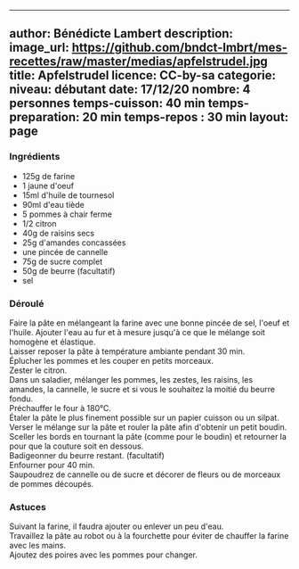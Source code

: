 
---
author: Bénédicte Lambert
description: 
image_url: https://github.com/bndct-lmbrt/mes-recettes/raw/master/medias/apfelstrudel.jpg
title: Apfelstrudel
licence: CC-by-sa
categorie: 
niveau: débutant
date: 17/12/20
nombre: 4 personnes
temps-cuisson: 40 min
temps-preparation: 20 min
temps-repos : 30 min
layout: page
---
### Ingrédients  

* 125g de farine
* 1 jaune d'oeuf
* 15ml d'huile de tournesol
* 90ml d'eau tiède
* 5 pommes à chair ferme
* 1/2 citron
* 40g de raisins secs
* 25g d'amandes concassées
* une pincée de cannelle
* 75g de sucre complet
* 50g de beurre (facultatif)
* sel



### Déroulé  

Faire la pâte en mélangeant la farine avec une bonne pincée de sel, l'oeuf et l'huile. Ajouter l'eau au fur et à mesure jusqu'à ce que le mélange soit homogène et élastique.   
Laisser reposer la pâte à température ambiante pendant 30 min.  
Éplucher les pommes et les couper en petits morceaux.   
Zester le citron.   
Dans un saladier, mélanger les pommes, les zestes, les raisins, les amandes, la cannelle, le sucre et si vous le souhaitez la moitié du beurre fondu.  
Préchauffer le four à 180°C.   
Étaler la pâte le plus finement possible sur un papier cuisson ou un silpat.  
Verser le mélange sur la pâte et rouler la pâte afin d'obtenir un petit boudin.  
Sceller les bords en tournant la pâte (comme pour le boudin) et retourner la pour que la couture soit en dessous.  
Badigeonner du beurre restant. (facultatif)  
Enfourner pour 40 min.  
Saupoudrez de cannelle ou de sucre et décorer de fleurs ou de morceaux de pommes découpés.
  

### Astuces
Suivant la farine, il faudra ajouter ou enlever un peu d'eau.  
Travaillez la pâte au robot ou à la fourchette pour éviter de chauffer la farine avec les mains.   
Ajoutez des poires avec les pommes pour changer.  
 